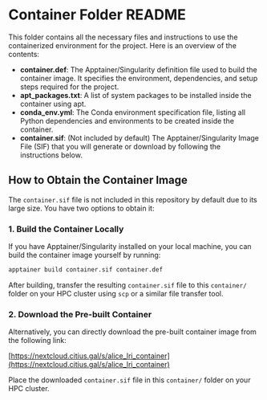 # Container Folder README

This folder contains all the necessary files and instructions to use the containerized environment for the project. Here is an overview of the contents:

- **container.def**: The Apptainer/Singularity definition file used to build the container image. It specifies the environment, dependencies, and setup steps required for the project.
- **apt_packages.txt**: A list of system packages to be installed inside the container using apt.
- **conda_env.yml**: The Conda environment specification file, listing all Python dependencies and environments to be created inside the container.
- **container.sif**: (Not included by default) The Apptainer/Singularity Image File (SIF) that you will generate or download by following the instructions below.

## How to Obtain the Container Image

The `container.sif` file is not included in this repository by default due to its large size. You have two options to obtain it:

### 1. Build the Container Locally

If you have Apptainer/Singularity installed on your local machine, you can build the container image yourself by running:

```bash
apptainer build container.sif container.def
```

After building, transfer the resulting `container.sif` file to this `container/` folder on your HPC cluster using `scp` or a similar file transfer tool.

### 2. Download the Pre-built Container

Alternatively, you can directly download the pre-built container image from the following link:

[https://nextcloud.citius.gal/s/alice_lri_container](https://nextcloud.citius.gal/s/alice_lri_container)

Place the downloaded `container.sif` file in this `container/` folder on your HPC cluster.

